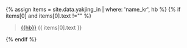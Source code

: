 <!--hb 지정 필요-->

{% assign items = site.data.yakjing_in | where: 'name_kr', hb %}
{% if items[0] and items[0].text !="" %}

> [{{hb}}]({{site.herburl}}/{{hb}}) {{ items[0].text }}

{% endif %}
